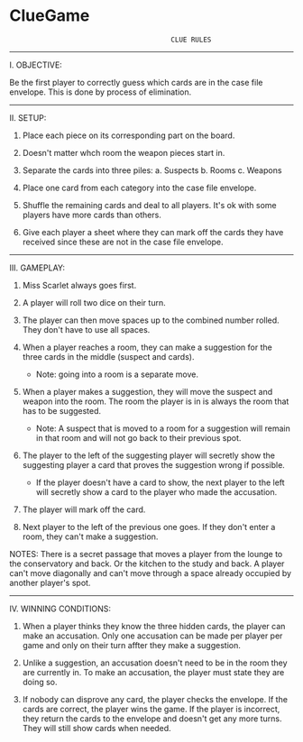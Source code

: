 # ClueGame
                                            CLUE RULES
---------------------------------------------------------------------

I. OBJECTIVE: 

Be the first player to correctly guess which cards are in the case file envelope. This is done by process of elimination.

---------------------------------------------------------------------

II. SETUP:

1. Place each piece on its corresponding part on the board.

2. Doesn't matter whch room the weapon pieces start in.

3. Separate the cards into three piles: 
        a. Suspects
        b. Rooms
        c. Weapons

4. Place one card from each category into the case file envelope.

5. Shuffle the remaining cards and deal to all players. It's ok with some players have more cards than others.

6. Give each player a sheet where they can mark off the cards they have received since these are not in the case file envelope.

---------------------------------------------------------------------

III. GAMEPLAY:

1. Miss Scarlet always goes first.

2. A player will roll two dice on their turn.

3. The player can then move spaces up to the combined number rolled. They don't have to use all spaces.

4. When a player reaches a room, they can make a suggestion for the three cards in the middle (suspect and cards). 
    - Note: going into a room is a separate move.

5. When a player makes a suggestion, they will move the suspect and weapon into the room. The room the player is in is always the room that has to be suggested.
    - Note: A suspect that is moved to a room for a suggestion will remain in that room and will not go back to their previous spot.

6. The player to the left of the suggesting player will secretly show the suggesting player a card that proves the suggestion wrong if possible.
    - If the player doesn't have a card to show, the next player to the left will secretly show a card to the player who made the accusation.

7. The player will mark off the card.

8. Next player to the left of the previous one goes. If they don't enter a room, they can't make a suggestion.

NOTES: There is a secret passage that moves a player from the lounge to the conservatory and back. Or the kitchen to the study and back. A player can't move diagonally and can't move through a space already occupied by another player's spot.

---------------------------------------------------------------------

IV. WINNING CONDITIONS:

1. When a player thinks they know the three hidden cards, the player can make an accusation. Only one accusation can be made per player per game and only on their turn affter they make a suggestion.

2. Unlike a suggestion, an accusation doesn't need to be in the room they are currently in. To make an accusation, the player must state they are doing so.

2. If nobody can disprove any card, the player checks the envelope. If the cards are correct, the player wins the game. If the player is incorrect, they return the cards to the envelope and doesn't get any more turns. They will still show cards when needed.